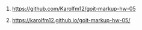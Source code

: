 1. https://github.com/Karolfm12/goit-markup-hw-05

2. https://karolfm12.github.io/goit-markup-hw-05/

